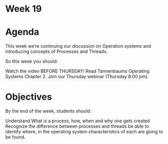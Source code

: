 # Week 19
# Agenda
This week we’re continuing our discussion on Operation systems and introducing concepts of Processes and Threads.

So this week you should:

Watch the video BEFORE THURSDAY!
Read Tannenbaums Operating Systems Chapter 2.
Join our Thursday webinar (Thursday 8:00 pm).
# Objectives
By the end of the week, students should:

Understand What is a process, how, when and why one gets created
Recognize the difference between processes and threads
be able to identify where, in the operating system characteristics of each are going to be found.
